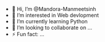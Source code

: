 - 👋 Hi, I’m @Mandora-Manmeetsinh
- 👀 I’m interested in Web devlopment
- 🌱 I’m currently learning Python
- 💞️ I’m looking to collaborate on ...
- ⚡ Fun fact: ...

<!---
Mandora-Manmeetsinh/Mandora-Manmeetsinh is a ✨ special ✨ repository because its `README.md` (this file) appears on your GitHub profile.
You can click the Preview link to take a look at your changes.
--->
